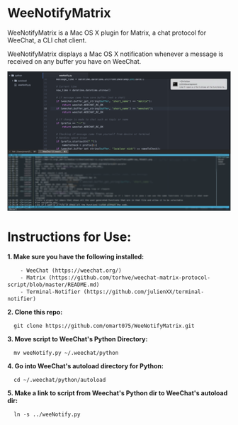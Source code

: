 # WeeNotifyMatrix
WeeNotifyMatrix is a Mac OS X plugin for Matrix, a chat protocol for WeeChat, a CLI chat client. 

WeeNotifyMatrix displays a Mac OS X notification whenever a message is received on any buffer you have on WeeChat.

![Alt text](/weeNotifyPic.png?raw=true "Script in Action")

# Instructions for Use:
  **1. Make sure you have the following installed:**
  ```
      - WeeChat (https://weechat.org/)
      - Matrix (https://github.com/torhve/weechat-matrix-protocol-script/blob/master/README.md) 
      - Terminal-Notifier (https://github.com/julienXX/terminal-notifier)
  ```   
  **2. Clone this repo:**
  ```     
    git clone https://github.com/omart075/WeeNotifyMatrix.git    
  ``` 
  **3. Move script to WeeChat's Python Directory:**
  ```
    mv weeNotify.py ~/.weechat/python
  ```  
  **4. Go into WeeChat's autoload directory for Python:**
  ```
    cd ~/.weechat/python/autoload
  ```  
  **5. Make a link to script from Weechat's Python dir to WeeChat's autoload dir:**
  ```
    ln -s ../weeNotify.py
  ```
